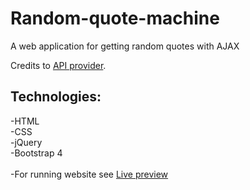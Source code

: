 # Random-quote-machine
A web application for getting random quotes with AJAX<br>

Credits to [API provider](http://random-quote-generator.herokuapp.com/).
## Technologies:
-HTML<br>
-CSS<br>
-jQuery<br>
-Bootstrap 4<br>
<br>
-For running website see [Live preview](https://codepen.io/nemanja97/full/KXmoxe/)<br>
